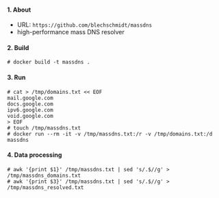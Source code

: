 #### 1. About

- URL: `https://github.com/blechschmidt/massdns`
- high-performance mass DNS resolver

#### 2. Build
```
# docker build -t massdns .
```

#### 3. Run
```
# cat > /tmp/domains.txt << EOF
mail.google.com
docs.google.com
ipv6.google.com
void.google.com
> EOF
# touch /tmp/massdns.txt
# docker run --rm -it -v /tmp/massdns.txt:/r -v /tmp/domains.txt:/d massdns
```

#### 4. Data processing

```
# awk '{print $1}' /tmp/massdns.txt | sed 's/.$//g' > /tmp/massdns_domains.txt
# awk '{print $3}' /tmp/massdns.txt | sed 's/.$//g' > /tmp/massdns_resolved.txt
```
